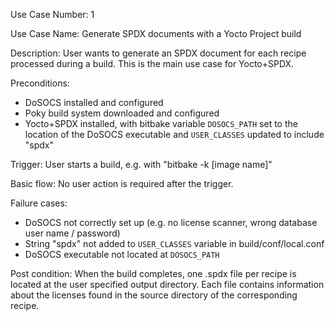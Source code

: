 Use Case Number: 1

Use Case Name: Generate SPDX documents with a Yocto Project build

Description: User wants to generate an SPDX document for each recipe processed
during a build. This is the main use case for Yocto+SPDX.

Preconditions:
- DoSOCS installed and configured
- Poky build system downloaded and configured
- Yocto+SPDX installed, with bitbake variable `DOSOCS_PATH` set to the
  location of the DoSOCS executable and `USER_CLASSES` updated to include
  "spdx"

Trigger:
User starts a build, e.g. with "bitbake -k [image name]"

Basic flow:
No user action is required after the trigger.

Failure cases:
- DoSOCS not correctly set up (e.g. no license scanner, wrong database
  user name / password)
- String "spdx" not added to `USER_CLASSES` variable in build/conf/local.conf
- DoSOCS executable not located at `DOSOCS_PATH`

Post condition:
When the build completes, one .spdx file per recipe is located at the user
specified output directory. Each file contains information about the licenses
found in the source directory of the corresponding recipe.

